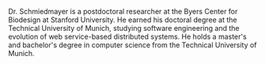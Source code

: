 Dr. Schmiedmayer is a postdoctoral researcher at the Byers Center for Biodesign at Stanford University. He earned his doctoral degree at the Technical University of Munich, studying software engineering and the evolution of web service-based distributed systems. He holds a master's and bachelor's degree in computer science from the Technical University of Munich.
